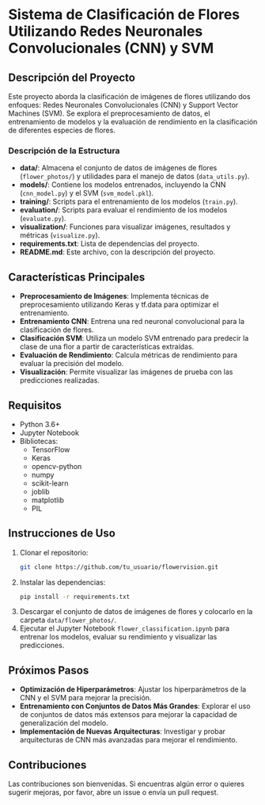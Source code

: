# Sistema de Clasificación de Flores Utilizando Redes Neuronales Convolucionales (CNN) y SVM

## Descripción del Proyecto

Este proyecto aborda la clasificación de imágenes de flores utilizando dos enfoques: Redes Neuronales Convolucionales (CNN) y Support Vector Machines (SVM). Se explora el preprocesamiento de datos, el entrenamiento de modelos y la evaluación de rendimiento en la clasificación de diferentes especies de flores.


### Descripción de la Estructura

- **data/**: Almacena el conjunto de datos de imágenes de flores (`flower_photos/`) y utilidades para el manejo de datos (`data_utils.py`).
- **models/**: Contiene los modelos entrenados, incluyendo la CNN (`cnn_model.py`) y el SVM (`svm_model.pkl`).
- **training/**: Scripts para el entrenamiento de los modelos (`train.py`).
- **evaluation/**: Scripts para evaluar el rendimiento de los modelos (`evaluate.py`).
- **visualization/**: Funciones para visualizar imágenes, resultados y métricas (`visualize.py`).
- **requirements.txt**: Lista de dependencias del proyecto.
- **README.md**: Este archivo, con la descripción del proyecto.

## Características Principales

- **Preprocesamiento de Imágenes**: Implementa técnicas de preprocesamiento utilizando Keras y tf.data para optimizar el entrenamiento.
- **Entrenamiento CNN**: Entrena una red neuronal convolucional para la clasificación de flores.
- **Clasificación SVM**: Utiliza un modelo SVM entrenado para predecir la clase de una flor a partir de características extraídas.
- **Evaluación de Rendimiento**: Calcula métricas de rendimiento para evaluar la precisión del modelo.
- **Visualización**: Permite visualizar las imágenes de prueba con las predicciones realizadas.

## Requisitos

- Python 3.6+
- Jupyter Notebook
- Bibliotecas:
  - TensorFlow
  - Keras
  - opencv-python
  - numpy
  - scikit-learn
  - joblib
  - matplotlib
  - PIL

## Instrucciones de Uso

1. Clonar el repositorio:
    ```sh
    git clone https://github.com/tu_usuario/flowervision.git
    ```
2. Instalar las dependencias:
    ```sh
    pip install -r requirements.txt
    ```
3. Descargar el conjunto de datos de imágenes de flores y colocarlo en la carpeta `data/flower_photos/`.
4. Ejecutar el Jupyter Notebook `flower_classification.ipynb` para entrenar los modelos, evaluar su rendimiento y visualizar las predicciones.

## Próximos Pasos

- **Optimización de Hiperparámetros**: Ajustar los hiperparámetros de la CNN y el SVM para mejorar la precisión.
- **Entrenamiento con Conjuntos de Datos Más Grandes**: Explorar el uso de conjuntos de datos más extensos para mejorar la capacidad de generalización del modelo.
- **Implementación de Nuevas Arquitecturas**: Investigar y probar arquitecturas de CNN más avanzadas para mejorar el rendimiento.

## Contribuciones

Las contribuciones son bienvenidas. Si encuentras algún error o quieres sugerir mejoras, por favor, abre un issue o envía un pull request.

